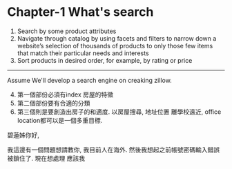 # Chapter-1 What's search
1.  Search by some product attributes
2.  Navigate through catalog by using facets and filters to narrow down a website’s selection of thousands of products to only those few items that match their particular needs and interests
3.  Sort products in desired order, for example, by rating or price
----------
Assume We'll develop a search engine on creaking zillow. 

4.  第一個部份必須有index 房屋的特徵
5. 第二個部份要有合適的分類
6. 第三個則是要創造出房子的和適度. 以房屋搜尋, 地址位置 離學校遠近, office location都可以是一個多重目標.

碧蓮姊你好,

我這邊有一個問題想請教你,  我目前人在海外. 然後我想起之前帳號密碼輸入錯誤被鎖住了. 現在想處理 應該我
<!--stackedit_data:
eyJoaXN0b3J5IjpbLTE0MjE1MDI4NjAsLTUwODU2ODA5OF19
-->